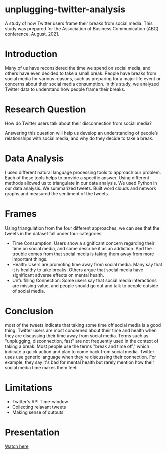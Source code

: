 # unplugging-twitter-analysis
A study of how Twitter users frame their breaks from social media. This study was prepared for the Association of Business Communication (ABC) conference. August, 2021.

# Introduction
Many of us have reconsidered the time we spend on social media, and others have even decided to take a small break. People have breaks from social media for various reasons, such as preparing for a major life event or concerns about their social media consumption. In this study, we analyzed Twitter data to understand how people frame their breaks.

# Research Question

How do Twitter users talk about their disconnection from social media? 

Answering this question will help us develop an understanding of people’s relationships with social media, and why do they decide to take a break. 

# Data Analysis

I used different natural language processing tools to approach our problem. Each of these tools helps to provide a specific answer. Using different methods allowed us to triangulate in our data analysis. We used Python in our data analysis. We summarized tweets. Built word clouds and network graphs and measured the sentiment of the tweets.

# Frames

Using triangulation from the four different approaches, we can see that the tweets in the dataset fall under four categories. 
- Time Consumption: Users show a significant concern regarding their time on social media, and some describe it as an addiction. And the trouble comes from that social media is taking them away from more important things.
- Health: Users are promoting time away from social media. Many say that it is healthy to take breaks. Others argue that social media have significant adverse effects on mental health.
- Unfulfilling Connection: Some users say that social media interactions are missing value, and people should go out and talk to people outside of social media.


# Conclusion

most of the tweets indicate that taking some time off social media is a good thing.
Twitter users are most concerned about their time and health when they are discussing their time away from social media.
Terms such as "unplugging, disconnection, fast" are not frequently used in the context of taking a break.
Most people use the terms "break and time off," which indicate a quick action and plan to come back from social media.
Twitter uses use generic language when they're discussing their connection. For example, they say it's bad for mental health but rarely mention how their social media time makes them feel.

# Limitations

- Twitter's API Time-window
- Collecting relavant tweets
- Making sense of outputs

# Presentation

[Watch here](https://drive.google.com/file/d/1rUJexSpKVgIsWQ5dbvhB2nq-0RkgMYHu/view?usp=sharing)
